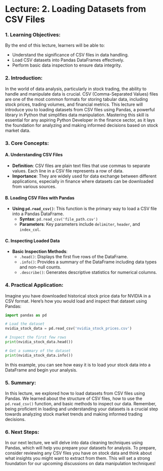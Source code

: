# Lecture: 2. Loading Datasets from CSV Files

### 1. Learning Objectives:
By the end of this lecture, learners will be able to:
- Understand the significance of CSV files in data handling.
- Load CSV datasets into Pandas DataFrames effectively.
- Perform basic data inspection to ensure data integrity.

### 2. Introduction:
In the world of data analysis, particularly in stock trading, the ability to handle and manipulate data is crucial. CSV (Comma-Separated Values) files are one of the most common formats for storing tabular data, including stock prices, trading volumes, and financial metrics. This lecture will introduce you to loading datasets from CSV files using Pandas, a powerful library in Python that simplifies data manipulation. Mastering this skill is essential for any aspiring Python Developer in the finance sector, as it lays the foundation for analyzing and making informed decisions based on stock market data.

### 3. Core Concepts:
#### A. Understanding CSV Files
- **Definition**: CSV files are plain text files that use commas to separate values. Each line in a CSV file represents a row of data.
- **Importance**: They are widely used for data exchange between different applications, especially in finance where datasets can be downloaded from various sources.

#### B. Loading CSV Files with Pandas
- **Using `pd.read_csv()`**: This function is the primary way to load a CSV file into a Pandas DataFrame.
  - **Syntax**: `pd.read_csv('file_path.csv')`
  - **Parameters**: Key parameters include `delimiter`, `header`, and `index_col`.

#### C. Inspecting Loaded Data
- **Basic Inspection Methods**:
  - `.head()`: Displays the first five rows of the DataFrame.
  - `.info()`: Provides a summary of the DataFrame including data types and non-null counts.
  - `.describe()`: Generates descriptive statistics for numerical columns.

### 4. Practical Application:
Imagine you have downloaded historical stock price data for NVIDIA in a CSV format. Here’s how you would load and inspect that dataset using Pandas:

```python
import pandas as pd

# Load the dataset
nvidia_stock_data = pd.read_csv('nvidia_stock_prices.csv')

# Inspect the first few rows
print(nvidia_stock_data.head())

# Get a summary of the dataset
print(nvidia_stock_data.info())
```

In this example, you can see how easy it is to load your stock data into a DataFrame and begin your analysis.

### 5. Summary:
In this lecture, we explored how to load datasets from CSV files using Pandas. We learned about the structure of CSV files, how to use the `pd.read_csv()` function, and basic methods to inspect our data. Remember, being proficient in loading and understanding your datasets is a crucial step towards analyzing stock market trends and making informed trading decisions.

### 6. Next Steps:
In our next lecture, we will delve into data cleaning techniques using Pandas, which will help you prepare your datasets for analysis. To prepare, consider reviewing any CSV files you have on stock data and think about what insights you might want to extract from them. This will set a strong foundation for our upcoming discussions on data manipulation techniques!